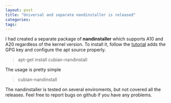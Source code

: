 ```yaml
---
layout: post
title: "Universal and separate nandinstaller is released"
categories: 
tags:
---
```

I had created a separate package of **nandinstaller** which supports A10 and A20 regardless of the kernel version.
To install it, follow the [tutorial](http://cubian.org/2013/08/09/cubian-update-is-available/) adds the GPG key and configure the apt source properly.
> apt-get install cubian-nandinstall

The usage is pretty simple
> cubian-nandinstall

The nandinstaller is tested on several enviroments, but not covered all the releases.
Feel free to report bugs on github if you have any problems.
